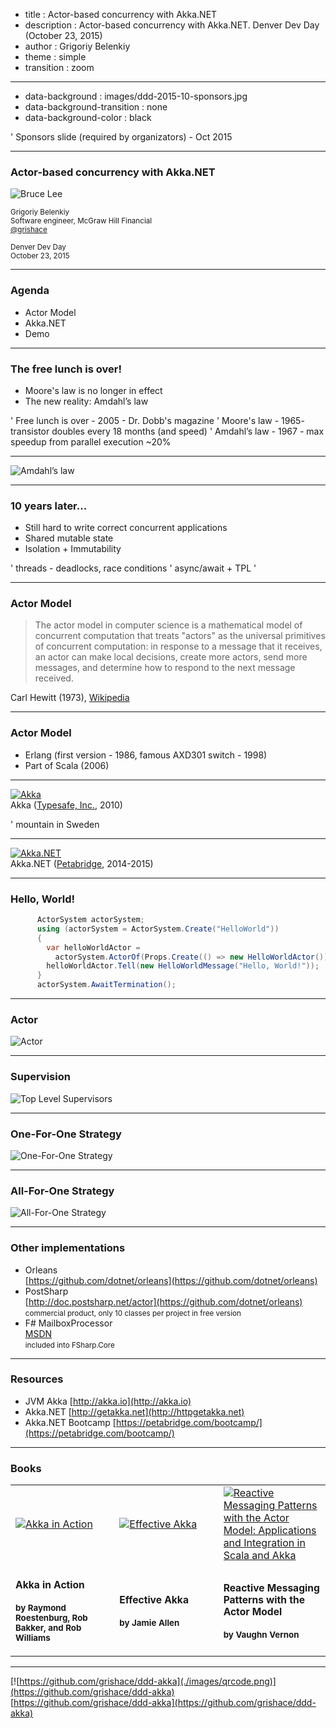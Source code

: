 ﻿- title : Actor-based concurrency with Akka.NET 
- description : Actor-based concurrency with Akka.NET. Denver Dev Day (October 23, 2015)
- author : Grigoriy Belenkiy
- theme : simple
- transition : zoom

***

- data-background : images/ddd-2015-10-sponsors.jpg
- data-background-transition : none
- data-background-color : black

' Sponsors slide (required by organizators) - Oct 2015

***

### Actor-based concurrency with Akka.NET

![Bruce Lee](./images/bruce_lee_render_3546x1114_by_sachso74-d6zg2tg.png)

<!-- Image by sachso74 (DevianTArt) -->

<small>Grigoriy Belenkiy<br/>
Software engineer, McGraw Hill Financial<br/>
[@grishace](https://twitter.com/grishace)<br/>
<br/>
Denver Dev Day<br/>
October 23, 2015</small>

***

### Agenda

- Actor Model
- Akka.NET
- Demo

***

### The free lunch is over!

<ul>
<span class="fragment"><li>Moore's law is no longer in effect</li></span>
<span class="fragment"><li>The new reality: Amdahl’s law</li></span>
</ul>

' Free lunch is over - 2005 - Dr. Dobb's magazine
' Moore's law - 1965- transistor doubles every 18 months (and speed)
' Amdahl’s law - 1967 - max speedup from parallel execution ~20%

---

![Amdahl’s law](./images/AmdahlsLaw.svg)

 
***

### 10 years later...

<ul>
<span class="fragment"><li>Still hard to write <span class="fragment dn">correct</span> concurrent applications</li></span>
<span class="fragment"><li>Shared <span class="fragment dn">mutable</span> state</li></span>
<span class="fragment"><li>Isolation + Immutability</li></span>
</ul>

' threads - deadlocks, race conditions
' async/await + TPL
' 

***

### Actor Model

>The actor model in computer science is a mathematical model of concurrent computation that treats "actors" as the universal primitives of concurrent computation: in response to a message that it receives, an actor can make local decisions, create more actors, send more messages, and determine how to respond to the next message received.

Carl Hewitt (1973), [Wikipedia](https://en.wikipedia.org/wiki/Actor_model)

---

### Actor Model

- Erlang (first version - 1986, famous AXD301 switch - 1998)
- Part of Scala (2006)

---

[![Akka](./images/akka_full_color.svg)](http://akka.io/)<br/>
Akka ([Typesafe, Inc.](https://www.typesafe.com/), 2010)

' mountain in Sweden

---

[![Akka.NET](./images/B4w4ReeCAAEVmdW.jpg)](http://getakka.net/)<br/>
Akka.NET ([Petabridge](https://www.typesafe.com/), 2014-2015)

***

### Hello, World!

```csharp
      ActorSystem actorSystem;
      using (actorSystem = ActorSystem.Create("HelloWorld"))
      {
        var helloWorldActor =
          actorSystem.ActorOf(Props.Create(() => new HelloWorldActor()));
        helloWorldActor.Tell(new HelloWorldMessage("Hello, World!"));
      }
      actorSystem.AwaitTermination();
```

***

### Actor

![Actor](./images/actor.png)

***

### Supervision

![Top Level Supervisors](./images/TopLevelSupervisors.png)

---

### One-For-One Strategy

![One-For-One Strategy](./images/OneForOne.png)

---

### All-For-One Strategy

![All-For-One Strategy](./images/AllForOne.png)

***

### Other implementations

- Orleans<br/>[https://github.com/dotnet/orleans](https://github.com/dotnet/orleans)<br/>
- PostSharp<br/>[http://doc.postsharp.net/actor](https://github.com/dotnet/orleans)<br/><small>commercial product, only 10 classes per project in free version</small><br/>
- F# MailboxProcessor<br/>[MSDN](https://msdn.microsoft.com/en-us/library/ee370357.aspx?f=255&MSPPError=-2147217396)<br/><small>included into FSharp.Core</small>

***

### Resources

- JVM Akka [http://akka.io](http://akka.io)
- Akka.NET [http://getakka.net](http://httpgetakka.net)
- Akka.NET Bootcamp [https://petabridge.com/bootcamp/](https://petabridge.com/bootcamp/)

---

### Books

<table id="books-table"><tr>
<td width="33%"><a href="https://www.manning.com/books/akka-in-action" title="Akka in Action"><img alt="Akka in Action" src="./images/roestenburg-meap.png"/></a></td>
<td width="33%"><a href="http://shop.oreilly.com/product/0636920028789.do" title="Effective Akka"><img alt="Effective Akka" src="./images/lrg.jpg"/></a></td>
<td width="34%"><a href="http://www.amazon.com/Reactive-Messaging-Patterns-Actor-Model/dp/0133846830/" title="Reactive Messaging Patterns with the Actor Model: Applications and Integration in Scala and Akka"><img alt="Reactive Messaging Patterns with the Actor Model: Applications and Integration in Scala and Akka" src="./images/b974c4b898c2485ca7bb6e08caf7a30f.jpg"/></a></td>
</tr>
<tr><td>
<small><h3>Akka in Action</h3>
<h4>by Raymond Roestenburg, Rob Bakker, and Rob Williams</h4></small></td>
<td><small><h3>Effective Akka</h3>
<h4>by Jamie Allen</h4></small></td>
<td><small><h3>Reactive Messaging<br/>Patterns with the Actor Model</h3>
<h4>by Vaughn Vernon</h4></small></td>
</tr></table>

***

[![https://github.com/grishace/ddd-akka](./images/qrcode.png)](https://github.com/grishace/ddd-akka)<br/>
[https://github.com/grishace/ddd-akka](https://github.com/grishace/ddd-akka)
